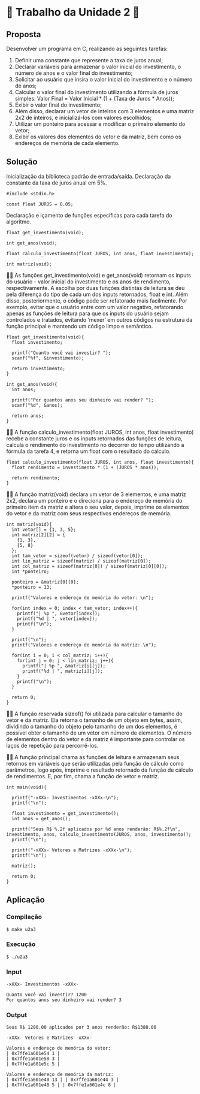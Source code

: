 # 🦙 Trabalho da Unidade 2 🦙 

## Proposta

Desenvolver um programa em C, realizando as seguintes tarefas: 
1. Definir uma constante que represente a taxa de juros anual;
2. Declarar variáveis para armazenar o valor inicial do investimento, o número de anos e o valor final do investimento;
3. Solicitar ao usuário que insira o valor inicial do investimento e o número de anos;
4. Calcular o valor final do investimento utilizando a fórmula de juros simples: 
Valor Final = Valor Inicial * (1 + (Taxa de Juros * Anos));
5. Exibir o valor final do investimento;
6. Além disso, declarar um vetor de inteiros com 3 elementos e uma matriz 2x2 de inteiros, e inicializá-los com valores escolhidos;
7. Utilizar um ponteiro para acessar e modificar o primeiro elemento do vetor;
8. Exibir os valores dos elementos do vetor e da matriz, bem como os endereços de memória de cada elemento.

## Solução 

Inicialização da biblioteca padrão de entrada/saída.
Declaração da constante da taxa de juros anual em 5%.

```
#include <stdio.h>

const float JUROS = 0.05;
```

Declaração e içamento de funções específicas para cada tarefa do algoritmo.

```
float get_investimento(void);

int get_anos(void); 

float calculo_investimento(float JUROS, int anos, float investimento);

int matriz(void);
```

:technologist: As funções get_investimento(void) e get_anos(void) retornam os inputs do usuário - valor inicial do investimento e os anos de rendimento, respectivamente. A escolha por duas funções distintas de leitura se deu pela diferença do tipo de cada um dos inputs retornados, float e int. Além disso, posteriormente, o código pode ser refatorado mais facilmente. Por exemplo, evitar que o usuário entre com um valor negativo, refatorando apenas as funções de leitura para que os inputs do usuário sejam controlados e tratados, evitando ‘mexer’ em outros códigos na estrutura da função principal e mantendo um código limpo e semântico. 

```
float get_investimento(void){
  float investimento;

  printf("Quanto você vai investir? ");
  scanf("%f", &investimento);

  return investimento;
}

int get_anos(void){
  int anos;

  printf("Por quantos anos seu dinheiro vai render? ");
  scanf("%d", &anos);

  return anos;
}
```

:technologist: A função calculo_investimento(float JUROS, int anos, float investimento) recebe a constante juros e os inputs retornados das funções de leitura, calcula o rendimento do investimento no decorrer do tempo utilizando a fórmula da tarefa 4, e retorna um float com o resultado do cálculo.

```
float calculo_investimento(float JUROS, int anos, float investimento){
  float rendimento = investimento * (1 + (JUROS * anos));

  return rendimento;
}
```

:technologist: A função matriz(void) declara um vetor de 3 elementos, e uma matriz 2x2, declara um ponteiro e o direciona para o endereço de memória do primeiro item da matriz e altera o seu valor, depois, imprime os elementos do vetor e da matriz com seus respectivos endereços de memória.

```
int matriz(void){
  int vetor[] = {1, 3, 5};
  int matriz[2][2] = {
    {1, 3},
    {5, 8}
  };
  int tam_vetor = sizeof(vetor) / sizeof(vetor[0]);
  int lin_matriz = sizeof(matriz) / sizeof(matriz[0]);
  int col_matriz = sizeof(matriz[0]) / sizeof(matriz[0][0]);
  int *ponteiro;

  ponteiro = &matriz[0][0];
  *ponteiro = 13;

  printf("Valores e endereço de memória do vetor: \n");

  for(int index = 0; index < tam_vetor; index++){
    printf("| %p ", &vetor[index]);
    printf("%d | ", vetor[index]);
    printf("\n");
  }

  printf("\n");
  printf("Valores e endereço de memória da matriz: \n");

  for(int i = 0; i < col_matriz; i++){
    for(int j = 0; j < lin_matriz; j++){
      printf("| %p ", &matriz[i][j]);
      printf("%d | ", matriz[i][j]);
    }
    printf("\n");
  }

  return 0;
}
```

:technologist: A função reservada sizeof() foi utilizada para calcular o tamanho do vetor e da matriz. Ela retorna o tamanho de um objeto em bytes, assim, dividindo o tamanho do objeto pelo tamanho de um dos elementos, é possível obter o tamanho de um vetor em número de elementos. O número de elementos dentro do vetor e da matriz é importante para controlar os laços de repetição para percorrê-los. <br>

:technologist: A função principal chama as funções de leitura e armazenam seus retornos em variáveis que serão utilizadas pela função de cálculo como parâmetros, logo após, imprime o resultado retornado da função de cálculo de rendimentos. E, por fim, chama a função de vetor e matriz.

```
int main(void){

  printf("-xXXx- Investimentos -xXXx-\n");
  printf("\n");

  float investimento = get_investimento();
  int anos = get_anos();
  
  printf("Seus R$ %.2f aplicados por %d anos renderão: R$%.2f\n", investimento, anos, calculo_investimento(JUROS, anos, investimento));
  printf("\n");

  printf("-xXXx- Vetores e Matrizes -xXXx-\n");
  printf("\n");
  
  matriz();

  return 0;
}
```

## Aplicação

### Compilação

```
$ make u2a3
```

### Execução

```
$ ./u2a3
```

### Input

```
-xXXx- Investimentos -xXXx-

Quanto você vai investir? 1200
Por quantos anos seu dinheiro vai render? 3
```

### Output

```
Seus R$ 1200.00 aplicados por 3 anos renderão: R$1380.00

-xXXx- Vetores e Matrizes -xXXx-

Valores e endereço de memória do vetor: 
| 0x7ffe1a601e54 1 | 
| 0x7ffe1a601e58 3 | 
| 0x7ffe1a601e5c 5 | 

Valores e endereço de memória da matriz: 
| 0x7ffe1a601e40 13 | | 0x7ffe1a601e44 3 | 
| 0x7ffe1a601e48 5 | | 0x7ffe1a601e4c 8 |
```





